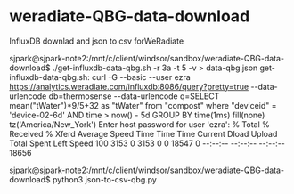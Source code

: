 # weradiate-QBG-data-download
InfluxDB downlad and json to csv forWeRadiate

sjpark@sjpark-note2:/mnt/c/client/windsor/sandbox/weradiate-QBG-data-download$ ./get-influxdb-data-qbg.sh -r 3a -t 5 -v > data-qbg.json
get-influxdb-data-qbg.sh: curl -G --basic --user ezra https://analytics.weradiate.com/influxdb:8086/query?pretty=true --data-urlencode db=thermosense --data-urlencode q=SELECT mean("tWater")*9/5+32 as "tWater" from "compost" where "deviceid" = 'device-02-6d' AND time > now() - 5d GROUP BY time(1ms) fill(none) tz('America/New_York')
Enter host password for user 'ezra':
  % Total    % Received % Xferd  Average Speed   Time    Time     Time  Current
                                 Dload  Upload   Total   Spent    Left  Speed
100  3153    0  3153    0     0  18547      0 --:--:-- --:--:-- --:--:-- 18656


sjpark@sjpark-note2:/mnt/c/client/windsor/sandbox/weradiate-QBG-data-download$ python3 json-to-csv-qbg.py
